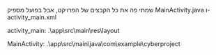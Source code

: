 שמתי פה את כל הקבצים של הפרויקט, אבל בפועל מספיק MainActivity.java ו-activity_main.xml

activity_main: .\app\src\main\res\layout

MainActivity: .\app\src\main\java\com\example\cyberproject
